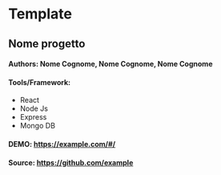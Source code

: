 # Template
## Nome progetto

#### Authors: Nome Cognome, Nome Cognome, Nome Cognome

#### Tools/Framework: 
- React
- Node Js
- Express
- Mongo DB


#### DEMO:  https://example.com/#/

#### Source: https://github.com/example

